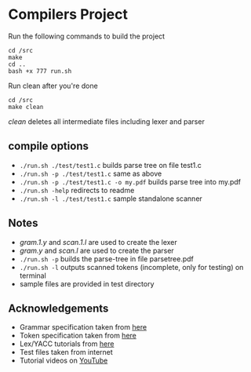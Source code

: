 Compilers Project
=======
Run the following commands to build the project

    cd /src
    make
    cd ..
    bash +x 777 run.sh

Run clean after you're done

    cd /src
    make clean

*clean* deletes all intermediate files including lexer and parser

## compile options

* `./run.sh ./test/test1.c` builds parse tree on file test1.c
* `./run.sh -p ./test/test1.c` same as above
* `./run.sh -p ./test/test1.c -o my.pdf` builds parse tree into my.pdf
* `./run.sh -help` redirects to readme
* `./run.sh -l ./test/test1.c` sample standalone scanner

## Notes

* _gram.1.y_ and _scan.1.l_ are used to create the lexer
* _gram.y_ and _scan.l_ are used to create the parser
* `./run.sh -p` builds the parse-tree in file parsetree.pdf
* `./run.sh -l` outputs scanned tokens (incomplete, only for testing) on terminal
* sample files are provided in test directory

## Acknowledgements

* Grammar specification taken from  [here](_http://www.quut.com/c/ANSI-C-grammar-y.html)
* Token specification taken from [here](http://www.quut.com/c/ANSI-C-grammar-l-2011.html)
* Lex/YACC tutorials from [here](http://www.iitk.ac.in/LDP/HOWTO/Lex-YACC-HOWTO.html)
* Test files taken from internet
* Tutorial videos on [YouTube](https://www.youtube.com)
